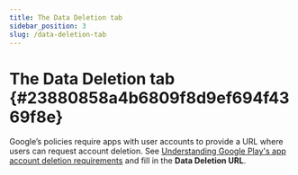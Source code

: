 ```yaml
---
title: The Data Deletion tab
sidebar_position: 3
slug: /data-deletion-tab
---
```


# The Data Deletion tab {#23880858a4b6809f8d9ef694f4369f8e}

Google’s policies require apps with user accounts to provide a URL where users can request account deletion. See [Understanding Google Play's app account deletion requirements](https://support.google.com/googleplay/android-developer/answer/13327111/) and fill in the **Data Deletion URL**.

